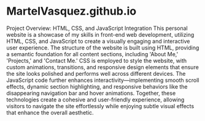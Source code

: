 # MartelVasquez.github.io
Project Overview: HTML, CSS, and JavaScript Integration
This personal website is a showcase of my skills in front-end web development, utilizing HTML, CSS, and JavaScript to create a visually engaging and interactive user experience. The structure of the website is built using HTML, providing a semantic foundation for all content sections, including 'About Me,' 'Projects,' and 'Contact Me.' CSS is employed to style the website, with custom animations, transitions, and responsive design elements that ensure the site looks polished and performs well across different devices. The JavaScript code further enhances interactivity—implementing smooth scroll effects, dynamic section highlighting, and responsive behaviors like the disappearing navigation bar and hover animations. Together, these technologies create a cohesive and user-friendly experience, allowing visitors to navigate the site effortlessly while enjoying subtle visual effects that enhance the overall aesthetic.

